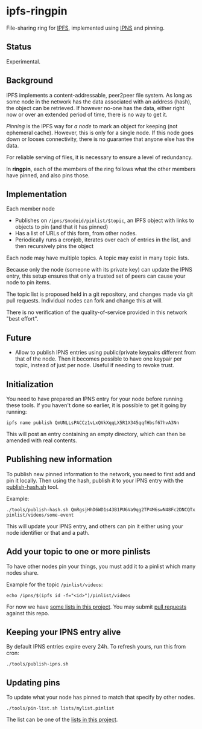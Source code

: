 # ipfs-ringpin

File-sharing ring for [IPFS](https://ipfs.io/ "The InterPlanetary File System"), implemented using [IPNS](https://github.com/ipfs/examples/tree/master/examples/ipns "The Inter-Planetary Naming System") and pinning.

## Status
Experimental.

## Background

IPFS implements a content-addressable, peer2peer file system.
As long as some node in the network has the data associated with an address (hash), the object can be retrieved.
If however no-one has the data, either right now or over an extended period of time, there is no way to get it.

*Pinning* is the IPFS way for *a node* to mark an object for keeping (not ephemeral cache).
However, this is only for a single node. If this node goes down or looses connectivity, there is no guarantee that anyone else has the data.

For reliable serving of files, it is necessary to ensure a level of redundancy.

In **ringpin**, each of the members of the ring follows what the other members have pinned, and also pins those.

## Implementation

Each member node

* Publishes on `/ipns/$nodeid/pinlist/$topic`, an IPFS object with links to objects to pin (and that it has pinned)
* Has a list of URLs of this form, from other nodes.
* Periodically runs a cronjob, iterates over each of entries in the list, and then recursively pins the object

Each node may have multiple topics. A topic may exist in many topic lists.

Because only the node (someone with its private key) can update the IPNS entry,
this setup ensures that only a trusted set of peers can cause your node to pin items.

The topic list is proposed held in a git repository, and changes made via git pull requests.
Individual nodes can fork and change this at will.

There is no verification of the quality-of-service provided in this network "best effort".

## Future

* Allow to publish IPNS entries using public/private keypairs different from that of the node.
Then it becomes possible to have one keypair per topic, instead of just per node.
Useful if needing to revoke trust.

## Initialization

You need to have prepared an IPNS entry for your node before running these tools. If you haven't done so earlier, it is possible to get it going by running:

    ipfs name publish QmUNLLsPACCz1vLxQVkXqqLX5R1X345qqfHbsf67hvA3Nn

This will post an entry containing an empty directory, which can then be amended with real contents.

## Publishing new information

To publish new pinned information to the network, you need to first add and pin it locally.
Then using the hash, publish it to your IPNS entry with the [publish-hash.sh](../master/tools/publish-hash.sh) tool.

Example:

    ./tools/publish-hash.sh QmRgsjHhD6WD1s43B1PU6Va9qg2TP4M6swN48Fc2DNCQTx pinlist/videos/some-event

This will update your IPNS entry, and others can pin it either using your node identifier or that and a path.

## Add your topic to one or more pinlists

To have other nodes pin your things, you must add it to a pinlist which many nodes share.

Example for the topic `/pinlist/videos`:

    echo /ipns/$(ipfs id -f="<id>")/pinlist/videos

For now we have [some lists in this project](https://github.com/c-base/ipfs-ringpin/tree/master/lists).
You may submit [pull requests](https://github.com/c-base/ipfs-ringpin/pulls) against this repo.

## Keeping your IPNS entry alive

By default IPNS entries expire every 24h. To refresh yours, run this from cron:

    ./tools/publish-ipns.sh

## Updating pins

To update what your node has pinned to match that specify by other nodes.

    ./tools/pin-list.sh lists/mylist.pinlist

The list can be one of the [lists in this project](https://github.com/c-base/ipfs-ringpin/tree/master/lists).
